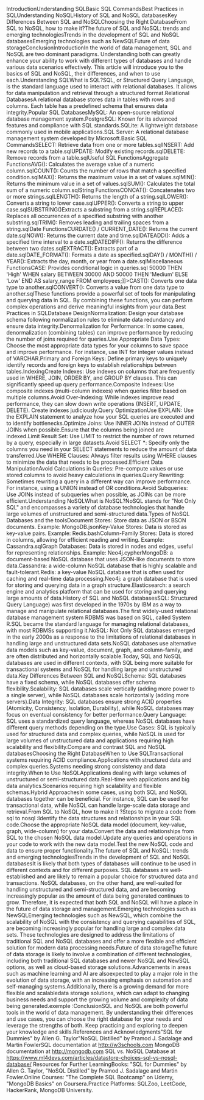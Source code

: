 IntroductionUnderstanding SQLBasic SQL CommandsBest Practices in SQLUnderstanding NoSQLHistory of SQL and NoSQL databasesKey Differences Between SQL and NoSQLChoosing the Right DatabaseFrom SQL to NoSQL, how to make it?The future of SQL and NoSQL: trends and emerging technologiesTrends in the development of SQL and NoSQL databasesEmerging technologies such as NewSQLFuture of data storageConclusionIntroductionIn the world of data management, SQL and NoSQL are two dominant paradigms. Understanding both can greatly enhance your ability to work with different types of databases and handle various data scenarios effectively. This article will introduce you to the basics of SQL and NoSQL, their differences, and when to use each.Understanding SQLWhat is SQL?SQL, or Structured Query Language, is the standard language used to interact with relational databases. It allows for data manipulation and retrieval through a structured format.Relational DatabasesA relational database stores data in tables with rows and columns. Each table has a predefined schema that ensures data integrity.Popular SQL DatabasesMySQL: An open-source relational database management system.PostgreSQL: Known for its advanced features and compliance with SQL standards.SQLite: A lightweight database commonly used in mobile applications.SQL Server: A relational database management system developed by Microsoft.Basic SQL CommandsSELECT: Retrieve data from one or more tables.sqlINSERT: Add new records to a table.sqlUPDATE: Modify existing records.sqlDELETE: Remove records from a table.sqlUseful SQL FunctionsAggregate FunctionsAVG(): Calculates the average value of a numeric column.sqlCOUNT(): Counts the number of rows that match a specified condition.sqlMAX(): Returns the maximum value in a set of values.sqlMIN(): Returns the minimum value in a set of values.sqlSUM(): Calculates the total sum of a numeric column.sqlString FunctionsCONCAT(): Concatenates two or more strings.sqlLENGTH(): Returns the length of a string.sqlLOWER(): Converts a string to lower case.sqlUPPER(): Converts a string to upper case.sqlSUBSTRING()Extracts a substring from a string.sqlREPLACE(): Replaces all occurrences of a specified substring with another substring.sqlTRIM(): Removes leading and trailing spaces from a string.sqlDate FunctionsCURDATE() / CURRENT_DATE(): Returns the current date.sqlNOW(): Returns the current date and time.sqlDATEADD(): Adds a specified time interval to a date.sqlDATEDIFF(): Returns the difference between two dates.sqlEXTRACT(): Extracts part of a date.sqlDATE_FORMAT(): Formats a date as specified.sqlDAY() / MONTH() / YEAR(): Extracts the day, month, or year from a date.sqlMiscellaneous FunctionsCASE: Provides conditional logic in queries.sql 50000 THEN 'High' WHEN salary BETWEEN 30000 AND 50000 THEN 'Medium' ELSE 'Low' END AS salary_range FROM employees;]]>CAST(): Converts one data type to another.sqlCONVERT(): Converts a value from one data type to another.sqlThese functions provide a powerful set of tools for manipulating and querying data in SQL. By combining these functions, you can perform complex operations and derive meaningful insights from your data.Best Practices in SQLDatabase DesignNormalization: Design your database schema following normalization rules to eliminate data redundancy and ensure data integrity.Denormalization for Performance: In some cases, denormalization (combining tables) can improve performance by reducing the number of joins required for queries.Use Appropriate Data Types: Choose the most appropriate data types for your columns to save space and improve performance. For instance, use INT for integer values instead of VARCHAR.Primary and Foreign Keys: Define primary keys to uniquely identify records and foreign keys to establish relationships between tables.IndexingCreate Indexes: Use indexes on columns that are frequently used in WHERE, JOIN, ORDER BY, and GROUP BY clauses. This can significantly speed up query performance.Composite Indexes: Use composite indexes (multi-column indexes) when queries filter based on multiple columns.Avoid Over-Indexing: While indexes improve read performance, they can slow down write operations (INSERT, UPDATE, DELETE). Create indexes judiciously.Query OptimizationUse EXPLAIN: Use the EXPLAIN statement to analyze how your SQL queries are executed and to identify bottlenecks.Optimize Joins: Use INNER JOINs instead of OUTER JOINs when possible.Ensure that the columns being joined are indexed.Limit Result Set: Use LIMIT to restrict the number of rows returned by a query, especially in large datasets.Avoid SELECT *: Specify only the columns you need in your SELECT statements to reduce the amount of data transferred.Use WHERE Clauses: Always filter results using WHERE clauses to minimize the data that needs to be processed.Efficient Data ManipulationAvoid Calculations in Queries: Pre-compute values or use stored columns to avoid heavy calculations in queries.Query Rewriting: Sometimes rewriting a query in a different way can improve performance. For instance, using a UNION instead of OR conditions.Avoid Subqueries: Use JOINs instead of subqueries when possible, as JOINs can be more efficient.Understanding NoSQLWhat is NoSQL?NoSQL stands for "Not Only SQL" and encompasses a variety of database technologies that handle large volumes of unstructured and semi-structured data.Types of NoSQL Databases and the toolsDocument Stores: Store data as JSON or BSON documents. Example: MongoDB.jsonKey-Value Stores: Data is stored as key-value pairs. Example: Redis.bashColumn-Family Stores: Data is stored in columns, allowing for efficient reading and writing. Example: Cassandra.sqlGraph Databases: Data is stored in nodes and edges, useful for representing relationships. Example: Neo4j.cypherMongoDB: a document-based NoSQL database that uses JSON-like documents to store data.Cassandra: a wide-column NoSQL database that is highly scalable and fault-tolerant.Redis: a key-value NoSQL database that is often used for caching and real-time data processing.Neo4j: a graph database that is used for storing and querying data in a graph structure.Elasticsearch: a search engine and analytics platform that can be used for storing and querying large amounts of data.History of SQL and NoSQL databasesSQL: Structured Query Language) was first developed in the 1970s by IBM as a way to manage and manipulate relational databases.The first widely-used relational database management system RDBMS was based on SQL, called System R.SQL became the standard language for managing relational databases, with most RDBMSs supporting it.NoSQL: Not Only SQL databases emerged in the early 2000s as a response to the limitations of relational databases in handling large and unstructured data sets.NoSQL databases use alternative data models such as key-value, document, graph, and column-family, and are often distributed and horizontally scalable.Today, SQL and NoSQL databases are used in different contexts, with SQL being more suitable for transactional systems and NoSQL for handling large and unstructured data.Key Differences Between SQL and NoSQLSchema: SQL databases have a fixed schema, while NoSQL databases offer schema flexibility.Scalability: SQL databases scale vertically (adding more power to a single server), while NoSQL databases scale horizontally (adding more servers).Data Integrity: SQL databases ensure strong ACID properties (Atomicity, Consistency, Isolation, Durability), while NoSQL databases may focus on eventual consistency for better performance.Query Language: SQL uses a standardized query language, whereas NoSQL databases have different query methods depending on the type.Use Cases: SQL is typically used for structured data and complex queries, while NoSQL is used for large volumes of unstructured data and applications requiring high scalability and flexibility.Compare and contrast SQL and NoSQL databasesChoosing the Right DatabaseWhen to Use SQLTransactional systems requiring ACID compliance.Applications with structured data and complex queries.Systems needing strong consistency and data integrity.When to Use NoSQLApplications dealing with large volumes of unstructured or semi-structured data.Real-time web applications and big data analytics.Scenarios requiring high scalability and flexible schemas.Hybrid ApproachesIn some cases, using both SQL and NoSQL databases together can be beneficial. For instance, SQL can be used for transactional data, while NoSQL can handle large-scale data storage and retrieval.From SQL to NoSQL, how to make it ?Steps to migrate a code from sql to nosql :Identify the data structures and relationships in your SQL code.Choose the appropriate NoSQL data model (document, key-value, graph, wide-column) for your data.Convert the data and relationships from SQL to the chosen NoSQL data model.Update any queries and operations in your code to work with the new data model.Test the new NoSQL code and data to ensure proper functionality.The future of SQL and NoSQL: trends and emerging technologiesTrends in the development of SQL and NoSQL databasesIt is likely that both types of databases will continue to be used in different contexts and for different purposes. SQL databases are well- established and are likely to remain a popular choice for structured data and transactions. NoSQL databases, on the other hand, are well-suited for handling unstructured and semi-structured data, and are becoming increasingly popular as the amount of data being generated continues to grow. Therefore, it is expected that both SQL and NoSQL will have a place in the future of data storage and management.Emerging technologies such as NewSQLEmerging technologies such as NewSQL, which combine the scalability of NoSQL with the consistency and querying capabilities of SQL, are becoming increasingly popular for handling large and complex data sets. These technologies are designed to address the limitations of traditional SQL and NoSQL databases and offer a more flexible and efficient solution for modern data processing needs.Future of data storageThe future of data storage is likely to involve a combination of different technologies, including both traditional SQL databases and newer NoSQL and NewSQL options, as well as cloud-based storage solutions.Advancements in areas such as machine learning and AI are alsoexpected to play a major role in the evolution of data storage, with an increasing emphasis on automation and self-managing systems.Additionally, there is a growing demand for more flexible and scalabledata storage solutions, which can adapt to changing business needs and support the growing volume and complexity of data being generated.exemple :ConclusionSQL and NoSQL are both powerful tools in the world of data management. By understanding their differences and use cases, you can choose the right database for your needs and leverage the strengths of both. Keep practicing and exploring to deepen your knowledge and skills.References and Acknowledgments"SQL for Dummies" by Allen G. Taylor"NoSQL Distilled" by Pramod J. Sadalage and Martin FowlerSQL documentation at http://w3schools.com MongoDB documentation at http://mongodb.com SQL vs. NoSQL Database at https://www.ml4devs.com/articles/datastore-choices-sql-vs-nosql-database/ Resources for Further LearningBooks: "SQL for Dummies" by Allen G. Taylor, "NoSQL Distilled" by Pramod J. Sadalage and Martin Fowler.Online Courses: "The Complete SQL Bootcamp" on Udemy, "MongoDB Basics" on Coursera.Practice Platforms: SQLZoo, LeetCode, HackerRank, MongoDB University.